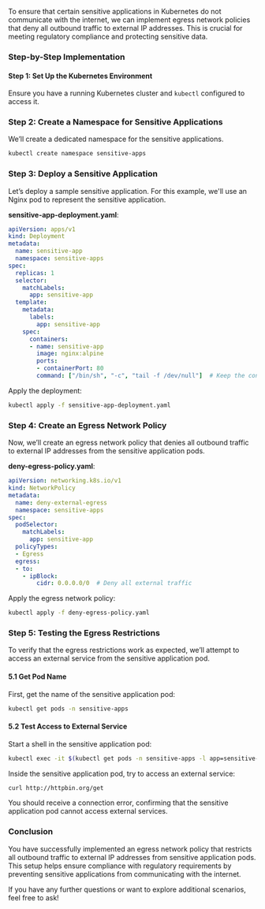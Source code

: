 To ensure that certain sensitive applications in Kubernetes do not communicate with the internet, we can implement egress network policies that deny all outbound traffic to external IP addresses. This is crucial for meeting regulatory compliance and protecting sensitive data.

### Step-by-Step Implementation

#### Step 1: Set Up the Kubernetes Environment

Ensure you have a running Kubernetes cluster and `kubectl` configured to access it.

### Step 2: Create a Namespace for Sensitive Applications

We’ll create a dedicated namespace for the sensitive applications.

```bash
kubectl create namespace sensitive-apps
```

### Step 3: Deploy a Sensitive Application

Let’s deploy a sample sensitive application. For this example, we'll use an Nginx pod to represent the sensitive application.

**sensitive-app-deployment.yaml**:
```yaml
apiVersion: apps/v1
kind: Deployment
metadata:
  name: sensitive-app
  namespace: sensitive-apps
spec:
  replicas: 1
  selector:
    matchLabels:
      app: sensitive-app
  template:
    metadata:
      labels:
        app: sensitive-app
    spec:
      containers:
      - name: sensitive-app
        image: nginx:alpine
        ports:
        - containerPort: 80
        command: ["/bin/sh", "-c", "tail -f /dev/null"]  # Keep the container running
```

Apply the deployment:

```bash
kubectl apply -f sensitive-app-deployment.yaml
```

### Step 4: Create an Egress Network Policy

Now, we’ll create an egress network policy that denies all outbound traffic to external IP addresses from the sensitive application pods.

**deny-egress-policy.yaml**:
```yaml
apiVersion: networking.k8s.io/v1
kind: NetworkPolicy
metadata:
  name: deny-external-egress
  namespace: sensitive-apps
spec:
  podSelector:
    matchLabels:
      app: sensitive-app
  policyTypes:
  - Egress
  egress:
  - to:
    - ipBlock:
        cidr: 0.0.0.0/0  # Deny all external traffic
```

Apply the egress network policy:

```bash
kubectl apply -f deny-egress-policy.yaml
```

### Step 5: Testing the Egress Restrictions

To verify that the egress restrictions work as expected, we’ll attempt to access an external service from the sensitive application pod.

#### 5.1 Get Pod Name

First, get the name of the sensitive application pod:

```bash
kubectl get pods -n sensitive-apps
```

#### 5.2 Test Access to External Service

Start a shell in the sensitive application pod:

```bash
kubectl exec -it $(kubectl get pods -n sensitive-apps -l app=sensitive-app -o jsonpath='{.items[0].metadata.name}') -n sensitive-apps -- /bin/sh
```

Inside the sensitive application pod, try to access an external service:

```bash
curl http://httpbin.org/get
```

You should receive a connection error, confirming that the sensitive application pod cannot access external services.

### Conclusion

You have successfully implemented an egress network policy that restricts all outbound traffic to external IP addresses from sensitive application pods. This setup helps ensure compliance with regulatory requirements by preventing sensitive applications from communicating with the internet.

If you have any further questions or want to explore additional scenarios, feel free to ask!
